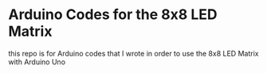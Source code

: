 # Arduino Codes for the 8x8 LED Matrix
this repo is for Arduino codes that I wrote in order to use the 8x8 LED Matrix with Arduino Uno
